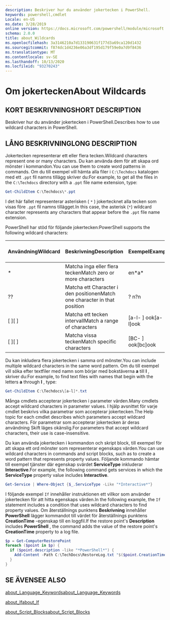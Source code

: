 ```yaml
---
description: Beskriver hur du använder jokertecken i PowerShell.
keywords: powershell,cmdlet
Locale: en-US
ms.date: 3/28/2019
online version: https://docs.microsoft.com/powershell/module/microsoft.powershell.core/about/about_wildcards?view=powershell-7&WT.mc_id=ps-gethelp
schema: 2.0.0
title: about_Wildcards
ms.openlocfilehash: 3a3146210a7d133190631f177d3a69ca120d1432
ms.sourcegitcommit: f874dc1d4236e06a3df195d179f59e0a7d9f8436
ms.translationtype: MT
ms.contentlocale: sv-SE
ms.lasthandoff: 10/13/2020
ms.locfileid: "93270243"
---
```

# <a name="about-wildcards"></a><span data-ttu-id="9e910-104">Om jokertecken</span><span class="sxs-lookup"><span data-stu-id="9e910-104">About Wildcards</span></span>

## <a name="short-description"></a><span data-ttu-id="9e910-105">KORT BESKRIVNING</span><span class="sxs-lookup"><span data-stu-id="9e910-105">SHORT DESCRIPTION</span></span>

<span data-ttu-id="9e910-106">Beskriver hur du använder jokertecken i PowerShell.</span><span class="sxs-lookup"><span data-stu-id="9e910-106">Describes how to use wildcard characters in PowerShell.</span></span>

## <a name="long-description"></a><span data-ttu-id="9e910-107">LÅNG BESKRIVNING</span><span class="sxs-lookup"><span data-stu-id="9e910-107">LONG DESCRIPTION</span></span>

<span data-ttu-id="9e910-108">Jokertecken representerar ett eller flera tecken.</span><span class="sxs-lookup"><span data-stu-id="9e910-108">Wildcard characters represent one or many characters.</span></span> <span data-ttu-id="9e910-109">Du kan använda dem för att skapa ord mönster i kommandon.</span><span class="sxs-lookup"><span data-stu-id="9e910-109">You can use them to create word patterns in commands.</span></span> <span data-ttu-id="9e910-110">Om du till exempel vill hämta alla filer i `C:\Techdocs` katalogen med ett `.ppt` fil namns tillägg skriver du:</span><span class="sxs-lookup"><span data-stu-id="9e910-110">For example, to get all the files in the `C:\Techdocs` directory with a `.ppt` file name extension, type:</span></span>

```powershell
Get-ChildItem C:\Techdocs\*.ppt
```

<span data-ttu-id="9e910-111">I det här fallet representerar asterisken ( `*` ) jokertecknet alla tecken som visas före `.ppt` fil namns tillägget.</span><span class="sxs-lookup"><span data-stu-id="9e910-111">In this case, the asterisk (`*`) wildcard character represents any characters that appear before the `.ppt` file name extension.</span></span>

<span data-ttu-id="9e910-112">PowerShell har stöd för följande jokertecken:</span><span class="sxs-lookup"><span data-stu-id="9e910-112">PowerShell supports the following wildcard characters:</span></span>

|<span data-ttu-id="9e910-113">Användning</span><span class="sxs-lookup"><span data-stu-id="9e910-113">Wildcard</span></span>|<span data-ttu-id="9e910-114">Beskrivning</span><span class="sxs-lookup"><span data-stu-id="9e910-114">Description</span></span>               |<span data-ttu-id="9e910-115">Exempel</span><span class="sxs-lookup"><span data-stu-id="9e910-115">Example</span></span> |<span data-ttu-id="9e910-116">Matchning</span><span class="sxs-lookup"><span data-stu-id="9e910-116">Match</span></span>        |<span data-ttu-id="9e910-117">Ingen matchning</span><span class="sxs-lookup"><span data-stu-id="9e910-117">No Match</span></span>|
|--------|--------------------------|--------|-------------|--------|
|\*      |<span data-ttu-id="9e910-118">Matcha inga eller flera tecken</span><span class="sxs-lookup"><span data-stu-id="9e910-118">Match zero or more characters</span></span> | <span data-ttu-id="9e910-119">en\*</span><span class="sxs-lookup"><span data-stu-id="9e910-119">a\*</span></span>  | <span data-ttu-id="9e910-120">aA, AG, Apple</span><span class="sxs-lookup"><span data-stu-id="9e910-120">aA, ag, Apple</span></span> | <span data-ttu-id="9e910-121">banan</span><span class="sxs-lookup"><span data-stu-id="9e910-121">banana</span></span> |
|<span data-ttu-id="9e910-122">?</span><span class="sxs-lookup"><span data-stu-id="9e910-122">?</span></span>       |<span data-ttu-id="9e910-123">Matcha ett Character i den positionen</span><span class="sxs-lookup"><span data-stu-id="9e910-123">Match one character in that position</span></span> | <span data-ttu-id="9e910-124">? n</span><span class="sxs-lookup"><span data-stu-id="9e910-124">?n</span></span> | <span data-ttu-id="9e910-125">en, i, på</span><span class="sxs-lookup"><span data-stu-id="9e910-125">an, in, on</span></span> | <span data-ttu-id="9e910-126">kördes</span><span class="sxs-lookup"><span data-stu-id="9e910-126">ran</span></span> |
|<span data-ttu-id="9e910-127">\[ \]</span><span class="sxs-lookup"><span data-stu-id="9e910-127">\[ \]</span></span>   |<span data-ttu-id="9e910-128">Matcha ett tecken intervall</span><span class="sxs-lookup"><span data-stu-id="9e910-128">Match a range of characters</span></span> | <span data-ttu-id="9e910-129">\[a-l- \] ook</span><span class="sxs-lookup"><span data-stu-id="9e910-129">\[a-l\]ook</span></span> | <span data-ttu-id="9e910-130">bok, Cook, utseende</span><span class="sxs-lookup"><span data-stu-id="9e910-130">book, cook, look</span></span> | <span data-ttu-id="9e910-131">skrev</span><span class="sxs-lookup"><span data-stu-id="9e910-131">took</span></span> |
|<span data-ttu-id="9e910-132">\[ \]</span><span class="sxs-lookup"><span data-stu-id="9e910-132">\[ \]</span></span>   |<span data-ttu-id="9e910-133">Matcha vissa tecken</span><span class="sxs-lookup"><span data-stu-id="9e910-133">Match specific characters</span></span> | <span data-ttu-id="9e910-134">\[BC- \] ook</span><span class="sxs-lookup"><span data-stu-id="9e910-134">\[bc\]ook</span></span> | <span data-ttu-id="9e910-135">bok, Cook</span><span class="sxs-lookup"><span data-stu-id="9e910-135">book, cook</span></span> | <span data-ttu-id="9e910-136">uttryckt</span><span class="sxs-lookup"><span data-stu-id="9e910-136">hook</span></span> |

<span data-ttu-id="9e910-137">Du kan inkludera flera jokertecken i samma ord mönster.</span><span class="sxs-lookup"><span data-stu-id="9e910-137">You can include multiple wildcard characters in the same word pattern.</span></span> <span data-ttu-id="9e910-138">Om du till exempel vill söka efter textfiler med namn som börjar med bokstäverna **a** till **l** , skriver du:</span><span class="sxs-lookup"><span data-stu-id="9e910-138">For example, to find text files with names that begin with the letters **a** through **l** , type:</span></span>

```powershell
Get-ChildItem C:\Techdocs\[a-l]*.txt
```

<span data-ttu-id="9e910-139">Många cmdlets accepterar jokertecken i parameter värden.</span><span class="sxs-lookup"><span data-stu-id="9e910-139">Many cmdlets accept wildcard characters in parameter values.</span></span> <span data-ttu-id="9e910-140">I hjälp avsnittet för varje cmdlet beskrivs vilka parametrar som accepterar jokertecken.</span><span class="sxs-lookup"><span data-stu-id="9e910-140">The Help topic for each cmdlet describes which parameters accept wildcard characters.</span></span> <span data-ttu-id="9e910-141">För parametrar som accepterar jokertecken är deras användning Skift läges okänslig.</span><span class="sxs-lookup"><span data-stu-id="9e910-141">For parameters that accept wildcard characters, their use is case-insensitive.</span></span>

<span data-ttu-id="9e910-142">Du kan använda jokertecken i kommandon och skript block, till exempel för att skapa ett ord mönster som representerar egenskaps värden.</span><span class="sxs-lookup"><span data-stu-id="9e910-142">You can use wildcard characters in commands and script blocks, such as to create a word pattern that represents property values.</span></span> <span data-ttu-id="9e910-143">Följande kommando hämtar till exempel tjänster där egenskap svärdet **ServiceType** inkluderar **Interactive**.</span><span class="sxs-lookup"><span data-stu-id="9e910-143">For example, the following command gets services in which the **ServiceType** property value includes **Interactive**.</span></span>

```powershell
Get-Service | Where-Object {$_.ServiceType -Like "*Interactive*"}
```

<span data-ttu-id="9e910-144">I följande exempel `If` innehåller instruktionen ett villkor som använder jokertecken för att hitta egenskaps värden.</span><span class="sxs-lookup"><span data-stu-id="9e910-144">In the following example, the `If` statement includes a condition that uses wildcard characters to find property values.</span></span> <span data-ttu-id="9e910-145">Om återställnings punktens **Beskrivning** innehåller **PowerShell** lägger kommandot till värdet för återställnings punktens **CreationTime** -egenskap till en loggfil.</span><span class="sxs-lookup"><span data-stu-id="9e910-145">If the restore point's **Description** includes **PowerShell** , the command adds the value of the restore point's **CreationTime** property to a log file.</span></span>

```powershell
$p = Get-ComputerRestorePoint
foreach ($point in $p) {
  if ($point.description -like "*PowerShell*") {
    Add-Content -Path C:\TechDocs\RestoreLog.txt "$($point.CreationTime)"
  }
}
```

## <a name="see-also"></a><span data-ttu-id="9e910-146">SE ÄVEN</span><span class="sxs-lookup"><span data-stu-id="9e910-146">SEE ALSO</span></span>

[<span data-ttu-id="9e910-147">about_Language_Keywords</span><span class="sxs-lookup"><span data-stu-id="9e910-147">about_Language_Keywords</span></span>](about_Language_Keywords.md)

[<span data-ttu-id="9e910-148">about_If</span><span class="sxs-lookup"><span data-stu-id="9e910-148">about_If</span></span>](about_If.md)

[<span data-ttu-id="9e910-149">about_Script_Blocks</span><span class="sxs-lookup"><span data-stu-id="9e910-149">about_Script_Blocks</span></span>](about_Script_Blocks.md)

